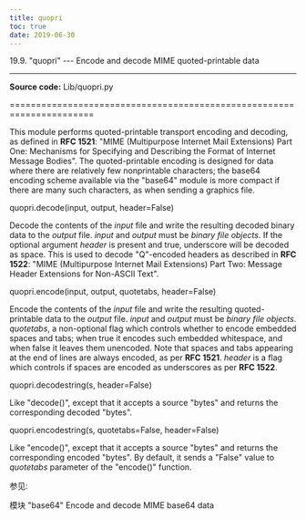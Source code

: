 ```yaml
---
title: quopri
toc: true
date: 2019-06-30
---
```

19.9. "quopri" --- Encode and decode MIME quoted-printable data
***************************************************************

**Source code:** Lib/quopri.py

======================================================================

This module performs quoted-printable transport encoding and decoding,
as defined in **RFC 1521**: "MIME (Multipurpose Internet Mail
Extensions) Part One: Mechanisms for Specifying and Describing the
Format of Internet Message Bodies". The quoted-printable encoding is
designed for data where there are relatively few nonprintable
characters; the base64 encoding scheme available via the "base64"
module is more compact if there are many such characters, as when
sending a graphics file.

quopri.decode(input, output, header=False)

   Decode the contents of the *input* file and write the resulting
   decoded binary data to the *output* file. *input* and *output* must
   be *binary file objects*.  If the optional argument *header* is
   present and true, underscore will be decoded as space. This is used
   to decode "Q"-encoded headers as described in **RFC 1522**: "MIME
   (Multipurpose Internet Mail Extensions) Part Two: Message Header
   Extensions for Non-ASCII Text".

quopri.encode(input, output, quotetabs, header=False)

   Encode the contents of the *input* file and write the resulting
   quoted-printable data to the *output* file. *input* and *output*
   must be *binary file objects*. *quotetabs*, a non-optional flag
   which controls whether to encode embedded spaces and tabs; when
   true it encodes such embedded whitespace, and when false it leaves
   them unencoded. Note that spaces and tabs appearing at the end of
   lines are always encoded, as per **RFC 1521**.  *header* is a flag
   which controls if spaces are encoded as underscores as per **RFC
   1522**.

quopri.decodestring(s, header=False)

   Like "decode()", except that it accepts a source "bytes" and
   returns the corresponding decoded "bytes".

quopri.encodestring(s, quotetabs=False, header=False)

   Like "encode()", except that it accepts a source "bytes" and
   returns the corresponding encoded "bytes". By default, it sends a
   "False" value to *quotetabs* parameter of the "encode()" function.

参见:

  模块 "base64"
     Encode and decode MIME base64 data
